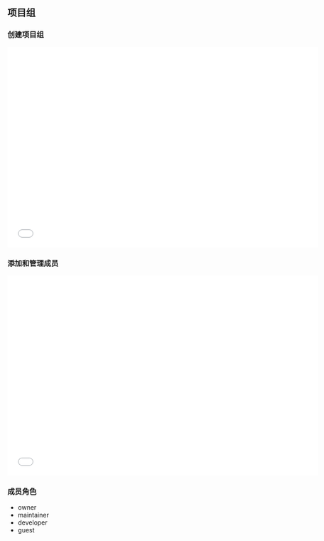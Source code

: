 ## 项目组

### 创建项目组

<iframe height=450 width=700 src="./../../video/gitlab/newgroup.mp4" frameborder=0 allowfullscreen></iframe>

### 添加和管理成员

<iframe height=450 width=700 src="./../../video/gitlab/addgroupmember.mp4" frameborder=0 allowfullscreen></iframe>

### 成员角色

* owner
* maintainer
* developer
* guest